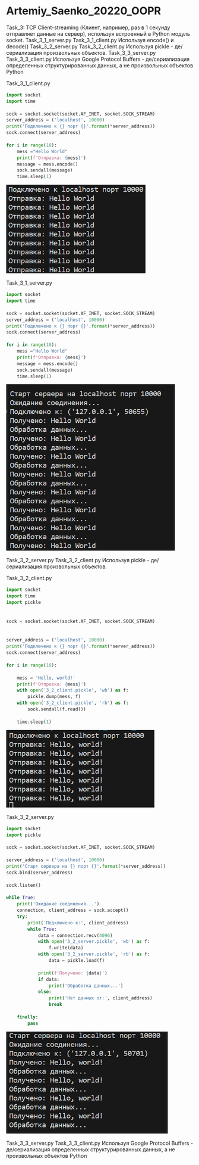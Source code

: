 # Artemiy_Saenko_20220_OOPR

Task_3: TCP Client-streaming (Клиент, например, раз в 1 секунду отправляет данные на сервер), используя встроенный в Python модуль socket. Task_3_1_server.py Task_3_1_client.py Используя encode() и decode() Task_3_2_server.py Task_3_2_client.py Используя pickle - де/сериализация произвольных объектов. Task_3_3_server.py Task_3_3_client.py Используя Google Protocol Buffers - де/сериализация определенных структурированных данных, а не произвольных объектов Python

Task_3_1_client.py

```python
import socket
import time

sock = socket.socket(socket.AF_INET, socket.SOCK_STREAM)
server_address = ('localhost', 10000)
print('Подключено к {} порт {}'.format(*server_address))
sock.connect(server_address)

for i in range(10):
    mess ="Hello World"
    print(f'Отправка: {mess}')
    message = mess.encode()
    sock.sendall(message)
    time.sleep(1)
```

![client 3.1](https://github.com/FLEKSE/Artemiy_Saenko_20220_OOPR/blob/main/task%203/img/client%203.1.png)

Task_3_1_server.py

```python
import socket
import time

sock = socket.socket(socket.AF_INET, socket.SOCK_STREAM)
server_address = ('localhost', 10000)
print('Подключено к {} порт {}'.format(*server_address))
sock.connect(server_address)

for i in range(10):
    mess ="Hello World"
    print(f'Отправка: {mess}')
    message = mess.encode()
    sock.sendall(message)
    time.sleep(1)
```

![server 3.1](https://github.com/FLEKSE/Artemiy_Saenko_20220_OOPR/blob/main/task%203/img/server%203.1.png)

Task_3_2_server.py Task_3_2_client.py Используя pickle - де/сериализация произвольных объектов.

Task_3_2_client.py

```python
import socket
import time
import pickle


sock = socket.socket(socket.AF_INET, socket.SOCK_STREAM)


server_address = ('localhost', 10000) 
print('Подключено к {} порт {}'.format(*server_address))
sock.connect(server_address)

for i in range(10):

    mess = 'Hello, world!'
    print(f'Отправка: {mess}')
    with open('3_2_client.pickle', 'wb') as f:
        pickle.dump(mess, f)
    with open('3_2_client.pickle', 'rb') as f:
        sock.sendall(f.read())
    
    time.sleep(1)
```

![client 3.2](https://github.com/FLEKSE/Artemiy_Saenko_20220_OOPR/blob/main/task%203/img/client%203.2.png)

Task_3_2_server.py

```python
import socket
import pickle

sock = socket.socket(socket.AF_INET, socket.SOCK_STREAM)

server_address = ('localhost', 10000)
print('Старт сервера на {} порт {}'.format(*server_address))
sock.bind(server_address)

sock.listen()

while True:
    print('Ожидание соединения...')
    connection, client_address = sock.accept()
    try:
        print('Подключено к:', client_address)
        while True:
            data = connection.recv(4096)
            with open('3_2_server.pickle', 'wb') as f:
                f.write(data)
            with open('3_2_server.pickle', 'rb') as f:
                data = pickle.load(f)
            
            print(f'Получено: {data}')
            if data:
                print('Обработка данных...')
            else:
                print('Нет данных от:', client_address)
                break

    finally:
        pass
```

![server 3.2](https://github.com/FLEKSE/Artemiy_Saenko_20220_OOPR/blob/main/task%203/img/server%203.2.png)

Task_3_3_server.py Task_3_3_client.py Используя Google Protocol Buffers - де/сериализация определенных структурированных данных, а не произвольных объектов Python